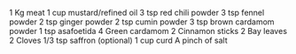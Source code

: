 1 Kg meat
1 cup mustard/refined oil
3 tsp red chili powder
3 tsp fennel powder
2 tsp ginger powder
2 tsp cumin powder
3 tsp brown cardamom powder
1 tsp asafoetida
4 Green cardamom
2 Cinnamon sticks
2 Bay leaves
2 Cloves
1/3 tsp saffron (optional)
1 cup curd
A pinch of salt
